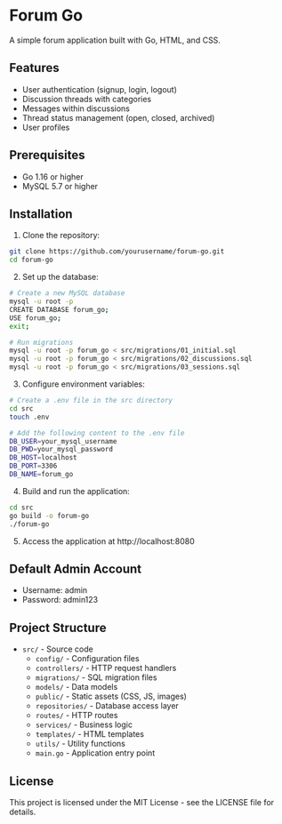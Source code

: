 # Forum Go

A simple forum application built with Go, HTML, and CSS.

## Features

- User authentication (signup, login, logout)
- Discussion threads with categories
- Messages within discussions
- Thread status management (open, closed, archived)
- User profiles

## Prerequisites

- Go 1.16 or higher
- MySQL 5.7 or higher

## Installation

1. Clone the repository:
```bash
git clone https://github.com/yourusername/forum-go.git
cd forum-go
```

2. Set up the database:
```bash
# Create a new MySQL database
mysql -u root -p
CREATE DATABASE forum_go;
USE forum_go;
exit;

# Run migrations
mysql -u root -p forum_go < src/migrations/01_initial.sql
mysql -u root -p forum_go < src/migrations/02_discussions.sql
mysql -u root -p forum_go < src/migrations/03_sessions.sql
```

3. Configure environment variables:
```bash
# Create a .env file in the src directory
cd src
touch .env

# Add the following content to the .env file
DB_USER=your_mysql_username
DB_PWD=your_mysql_password
DB_HOST=localhost
DB_PORT=3306
DB_NAME=forum_go
```

4. Build and run the application:
```bash
cd src
go build -o forum-go
./forum-go
```

5. Access the application at http://localhost:8080

## Default Admin Account

- Username: admin
- Password: admin123

## Project Structure

- `src/` - Source code
  - `config/` - Configuration files
  - `controllers/` - HTTP request handlers
  - `migrations/` - SQL migration files
  - `models/` - Data models
  - `public/` - Static assets (CSS, JS, images)
  - `repositories/` - Database access layer
  - `routes/` - HTTP routes
  - `services/` - Business logic
  - `templates/` - HTML templates
  - `utils/` - Utility functions
  - `main.go` - Application entry point

## License

This project is licensed under the MIT License - see the LICENSE file for details. 